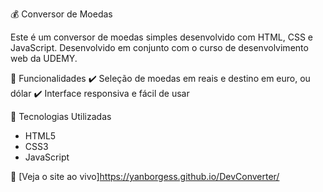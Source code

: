 💰 Conversor de Moedas

Este é um conversor de moedas simples desenvolvido com HTML, CSS e JavaScript. Desenvolvido em conjunto com o curso de desenvolvimento web da UDEMY.

🌟 Funcionalidades
✔️ Seleção de moedas em reais e destino em euro, ou dólar
✔️ Interface responsiva e fácil de usar  

🚀 Tecnologias Utilizadas
- HTML5
- CSS3
- JavaScript 

🔗 [Veja o site ao vivo]https://yanborgess.github.io/DevConverter/
